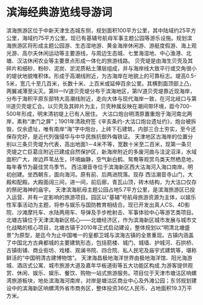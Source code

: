 # 滨海经典游览线导游词
滨海旅游区位于中新天津生态城东侧，规划面积100平方公里，其中陆域约25平方公里，海域约75平方公里。现已有基辅号航母军事主题公园等游乐设施。规划滨海旅游区将形成主题公园游、生态湿地游、黄金海岸休闲游、游艇度假游、海上观光游、高尔夫休闲运动等主要游线，与周边生态城、七里海湿地、中心渔港、北塘、汉沽休闲农业等主要景点形成一体化的旅游线路。
贝壳堤是由海生贝壳及其碎片和细砂、粉砂、泥炭、淤泥质粘土薄层组成，并与海岸线大致平行或交角很小的堤状地貌堆积体。形成于高潮线附近，为古海岸在地貌上的可靠标志。堤高0.5-5米，宽几十至几百米，长数十米、上百米或延伸百余公里。其横割面顶部上凸，两翼减薄至尖灭。第Ⅲ一Ⅳ道贝壳堤分布于滨海地区，第Ⅳ道贝壳堤靠近现海岸，分布于海积平原东部特大高潮线附近，走向大体与现代海岸一致，在河北岐口与第Ⅲ道贝壳堤汇合。以贝壳及其碎片为主，贝壳种属反映在潮间带环境，距今700-500年形成，明末清初堤上已有人居住。
大沽口炮台明清原置重炮于海河南北两岸，素称“津门之屏”；1901年清政府签《辛亥条约-大沽口炮台遗址约》，炮台被拆毁，仅余遗址，唯有南岸“海”字中炮台，上砖下石建筑，内部三合土夯实，至今还保存完好，是近代列强侵华与中华民族抗御外侮铁证。
天津地区古海岸的位置分别以三条贝壳堤为代表，高出地面1－4米不等，宽数十米至二百米，现第一条贝壳堤之亡巨葛庄附近已建成自然保护区，新海岸附近的多废河曲与洼淀沼泽，水域面积广大，岸边芦苇丛生，环境幽静，空气新白鹤、鸳鸯等观赏鸟类天然栖息地，每年春节为最佳赏鸟季节。
西沽潮音寺位于滨海新区西大沽海河入海口南岸。明初创建。坐西朝东，面向海河。原有前、后两进院落。现存 西沽潮音寺山门，大殿和配殿。大殿面阔三间，进一间，前后廊，青瓦山顶，砖木结构，为大沽口仅存的祭祀海神的庙宇。
天津滨海航母主题公园占地5.7平方公里，是滨海旅游区已投入运营、并有一定影响的旅游项目。园区以“基辅”号航母旅游资源为主体，以娱乐性军事活动为主题，将参与娱乐与国防教育相结合。现已开发出真人CS、4D影院、沙滩摩托车、水陆两用车、导弹及手步枪射击、军事体验中心等游艺类项目。
北塘古镇位于天津滨海新区核心——北塘经济区，作为滨海新区城市发展与城市文化战略的核心项目，北塘古镇于2010年正式启动建设，整体规划以“明清北塘盛景”为原型，是迄今为止中国唯一的皇都卫城与滨海古镇的全景重现。古镇内涵盖了中国北方古典都城的主要建筑形态，包括箭楼、城门、城墙、护城河、石拱桥、古镇街铺、商业街坊、戏楼、观澜书院、四合院、私人民宅及庙宇式建筑等，堪称鲜活的“中国明清古建博物馆”。
天津海昌极地海洋世界由极地海洋馆、阳光海游城、酒店式公寓、城市旅游大道及嘉年华板道街等五大功能区构成.为游客提供观赏、休闲、娱乐、娱乐、餐饮、购物一站式旅游服务。项目位于天津市塘沽区响螺湾旅游板块，地处滨海海河南岸，对岸是塘沽区商业中心及外滩公园；东邻规划建设中的滨海新区响螺湾外省市商务区，整体投资36亿人民币，占地面积19.3万平方米。